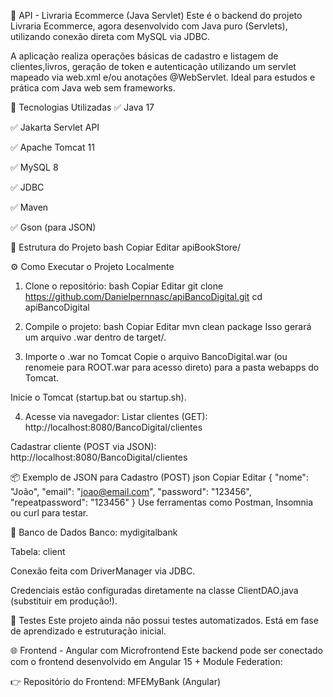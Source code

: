 🏦 API - Livraria Ecommerce (Java Servlet)
Este é o backend do projeto Livraria Ecommerce, agora desenvolvido com Java puro (Servlets), utilizando conexão direta com MySQL via JDBC.

A aplicação realiza operações básicas de cadastro e listagem de clientes,livros, geração de token e autenticação utilizando um servlet mapeado via web.xml e/ou anotações @WebServlet. Ideal para estudos e prática com Java web sem frameworks.

🚀 Tecnologias Utilizadas
✅ Java 17

✅ Jakarta Servlet API

✅ Apache Tomcat 11

✅ MySQL 8

✅ JDBC

✅ Maven

✅ Gson (para JSON)

📁 Estrutura do Projeto
bash
Copiar
Editar
apiBookStore/

⚙️ Como Executar o Projeto Localmente
1. Clone o repositório:
bash
Copiar
Editar
git clone https://github.com/Danielpernnasc/apiBancoDigital.git
cd apiBancoDigital
2. Compile o projeto:
bash
Copiar
Editar
mvn clean package
Isso gerará um arquivo .war dentro de target/.

3. Importe o .war no Tomcat
Copie o arquivo BancoDigital.war (ou renomeie para ROOT.war para acesso direto) para a pasta webapps do Tomcat.

Inicie o Tomcat (startup.bat ou startup.sh).

4. Acesse via navegador:
Listar clientes (GET):
http://localhost:8080/BancoDigital/clientes

Cadastrar cliente (POST via JSON):
http://localhost:8080/BancoDigital/clientes

📦 Exemplo de JSON para Cadastro (POST)
json
Copiar
Editar
{
  "nome": "João",
  "email": "joao@email.com",
  "password": "123456",
  "repeatpassword": "123456"
}
Use ferramentas como Postman, Insomnia ou curl para testar.

🔐 Banco de Dados
Banco: mydigitalbank

Tabela: client

Conexão feita com DriverManager via JDBC.

Credenciais estão configuradas diretamente na classe ClientDAO.java (substituir em produção!).

🧪 Testes
Este projeto ainda não possui testes automatizados.
Está em fase de aprendizado e estruturação inicial.

🌐 Frontend - Angular com Microfrontend
Este backend pode ser conectado com o frontend desenvolvido em Angular 15 + Module Federation:

👉 Repositório do Frontend:
MFEMyBank (Angular)

